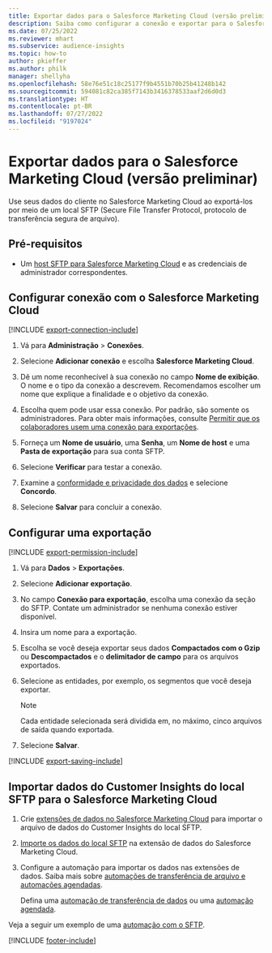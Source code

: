 ```yaml
---
title: Exportar dados para o Salesforce Marketing Cloud (versão preliminar)
description: Saiba como configurar a conexão e exportar para o Salesforce Marketing Cloud.
ms.date: 07/25/2022
ms.reviewer: mhart
ms.subservice: audience-insights
ms.topic: how-to
author: pkieffer
ms.author: philk
manager: shellyha
ms.openlocfilehash: 58e76e51c18c25177f9b4551b70b25b41248b142
ms.sourcegitcommit: 594081c82ca385f7143b3416378533aaf2d6d0d3
ms.translationtype: HT
ms.contentlocale: pt-BR
ms.lasthandoff: 07/27/2022
ms.locfileid: "9197024"
---
```

# <a name="export-data-to-salesforce-marketing-cloud-preview"></a>Exportar dados para o Salesforce Marketing Cloud (versão preliminar)

Use seus dados do cliente no Salesforce Marketing Cloud ao exportá-los por meio de um local SFTP (Secure File Transfer Protocol, protocolo de transferência segura de arquivo).

## <a name="prerequisites"></a>Pré-requisitos

- Um [host SFTP para Salesforce Marketing Cloud](https://help.salesforce.com/articleView?id=sf.mc_es_configure_enhanced_ftp.htm&type=5) e as credenciais de administrador correspondentes.

## <a name="set-up-connection-to-salesforce-marketing-cloud"></a>Configurar conexão com o Salesforce Marketing Cloud

[!INCLUDE [export-connection-include](includes/export-connection-admn.md)]

1. Vá para **Administração** > **Conexões**.

1. Selecione **Adicionar conexão** e escolha **Salesforce Marketing Cloud**.

1. Dê um nome reconhecível à sua conexão no campo **Nome de exibição**. O nome e o tipo da conexão a descrevem. Recomendamos escolher um nome que explique a finalidade e o objetivo da conexão.

1. Escolha quem pode usar essa conexão. Por padrão, são somente os administradores. Para obter mais informações, consulte [Permitir que os colaboradores usem uma conexão para exportações](connections.md#allow-contributors-to-use-a-connection-for-exports).

1. Forneça um **Nome de usuário**, uma **Senha**, um **Nome de host** e uma **Pasta de exportação** para sua conta SFTP.

1. Selecione **Verificar** para testar a conexão.

1. Examine a [conformidade e privacidade dos dados](connections.md#data-privacy-and-compliance) e selecione **Concordo**.

1. Selecione **Salvar** para concluir a conexão.

## <a name="configure-an-export"></a>Configurar uma exportação

[!INCLUDE [export-permission-include](includes/export-permission.md)]

1. Vá para **Dados** > **Exportações**.

1. Selecione **Adicionar exportação**.

1. No campo **Conexão para exportação**, escolha uma conexão da seção do SFTP. Contate um administrador se nenhuma conexão estiver disponível.

1. Insira um nome para a exportação.

1. Escolha se você deseja exportar seus dados **Compactados com o Gzip** ou **Descompactados** e o **delimitador de campo** para os arquivos exportados.

1. Selecione as entidades, por exemplo, os segmentos que você deseja exportar.

   > [!NOTE]
   > Cada entidade selecionada será dividida em, no máximo, cinco arquivos de saída quando exportada.

1. Selecione **Salvar**.

[!INCLUDE [export-saving-include](includes/export-saving.md)]

## <a name="import-customer-insights-data-from-sftp-location-to-salesforce-marketing-cloud"></a>Importar dados do Customer Insights do local SFTP para o Salesforce Marketing Cloud

1. Crie [extensões de dados no Salesforce Marketing Cloud](https://help.salesforce.com/articleView?id=sf.mc_es_create_data_extension.htm&type=5) para importar o arquivo de dados do Customer Insights do local SFTP.

2. [Importe os dados do local SFTP](https://help.salesforce.com/articleView?id=sf.mc_es_import_data_extension_classic.htm&type=5) na extensão de dados do Salesforce Marketing Cloud.

3. Configure a automação para importar os dados nas extensões de dados. Saiba mais sobre [automações de transferência de arquivo e automações agendadas](https://help.salesforce.com/articleView?id=sf.mc_as_triggered_automations.htm&type=5).

   Defina uma [automação de transferência de dados](https://help.salesforce.com/articleView?id=sf.mc_as_define_a_triggered_automation.htm&type=5) ou uma [automação agendada](https://help.salesforce.com/articleView?id=sf.mc_as_define_a_scheduled_automation.htm&type=5).

Veja a seguir um exemplo de uma [automação com o SFTP](https://help.salesforce.com/articleView?id=sf.mc_as_ftp_and_triggered_automation_scenario.htm&type=5).

[!INCLUDE [footer-include](includes/footer-banner.md)]
